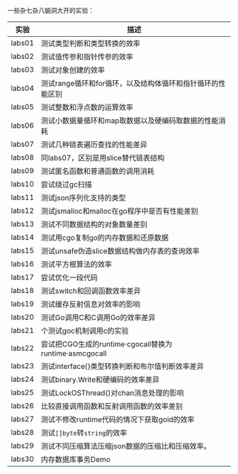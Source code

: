 一些杂七杂八脑洞大开的实验：

| 实验 | 描述 |
| ------ | ------ |
| labs01 | 测试类型判断和类型转换的效率 |
| labs02 | 测试值传参和指针传参的效率 |
| labs03 | 测试对象创建的效率 |
| labs04 | 测试range循环和for循环，以及结构体循环和指针循环的性能区别 |
| labs05 | 测试整数和浮点数的运算效率 |
| labs06 | 测试小数据量循环和map取数据以及硬编码取数据的性能消耗 |
| labs07 | 测试几种链表遍历查找的性能差异 |
| labs08 | 同labs07，区别是用slice替代链表结构 |
| labs09 | 测试匿名函数和普通函数的调用消耗 |
| labs10 | 尝试绕过gc扫描 |
| labs11 | 测试json序列化支持的类型 |
| labs12 | 测试jsmalloc和malloc在go程序中是否有性能差别 |
| labs13 | 测试不同数据结构的对象数量差别 |
| labs14 | 测试用cgo复制go的内存数据和还原数据 |
| labs15 | 测试unsafe伪造slice数据结构做内存表的查询效率 |
| labs16 | 测试平方根算法的效率 |
| labs17 | 尝试优化一段代码 |
| labs18 | 测试switch和回调函数效率差异 |
| labs19 | 测试缓存反射信息对效率的影响 |
| labs20 | 测试Go调用C和C调用Go的效率差异 |
| labs21 | 个测试goc机制调用c的实验 |
| labs22 | 尝试把CGO生成的runtime·cgocall替换为runtime·asmcgocall |
| labs23 | 测试interface{}类型转换判断和布尔值判断效率差异 |
| labs24 | 测试binary.Write和硬编码的效率差异 |
| labs25 | 测试LockOSThread()对chan消息处理的影响 |
| labs26 | 比较直接调用函数和反射调用函数的效率差别 |
| labs27 | 测试不修改runtime代码的情况下获取goid的效率 |
| labs28 | 测试`[]byte`转`string`的效率 |
| labs29 | 测试不同压缩算法压缩json数据的压缩比和压缩效率。|
| labs30 | 内存数据库事务Demo |